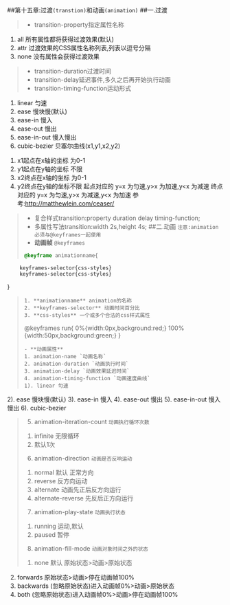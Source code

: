 ##第十五章:过渡`(transtion)`和动画`(animation)`
##一.过渡
> - transition-property指定属性名称 
1. all 所有属性都将获得过渡效果(默认)
2. attr 过渡效果的CSS属性名称列表,列表以逗号分隔
3. none 没有属性会获得过渡效果
> - transition-duration过渡时间
> - transition-delay延迟事件,多久之后再开始执行动画
> - transition-timing-function运动形式 
1. linear 匀速
2. ease 慢块慢(默认)
3. ease-in 慢入
4. ease-out 慢出
5. ease-in-out 慢入慢出
6. cubic-bezier 贝塞尔曲线(x1,y1,x2,y2) 
1) x1起点在x轴的坐标 为0-1 
2) y1起点在y轴的坐标 不限 
3) x2终点在x轴的坐标 为0-1 
4) y2终点在y轴的坐标不限 
起点对应的 y=x 为匀速,y>x 为加速,y<x 为减速 
终点对应的 y=x 为匀速,y>x 为减速,y<x 为加速 
参考:http://matthewlein.com/ceaser/
> - 复合样式transition:property duration delay timing-function;
> - 多属性写法transition:width 2s,height 4s;
##二.动画
`注意:animation必须与@keyframes一起使用`
> - **动画帧** `@keyframes`
> ```css
> @keyframe animationname{
        keyframes-selector{css-styles}
        keyframes-selector{css-styles}  
}
> ```
> 1. **animationname** animation的名称
> 2. **keyframes-selector** 动画时间百分比 
> 3. **css-styles** 一个或多个合法的css样式属性
> 
>  ```
> @keyframes run{
       0%{width:0px,background:red;}
       100%{width:50px,background:green;}
}
> ```
> - **动画属性**
> 1. animation-name `动画名称`
> 2. animation-duration `动画执行时间`
> 3. animation-delay `动画效果延迟时间`
> 4. animation-timing-function `动画速度曲线`
> 1). linear 匀速
2). ease 慢块慢(默认)
3). ease-in 慢入
4). ease-out 慢出
5). ease-in-out 慢入慢出
6). cubic-bezier 
> 5.  animation-iteration-count `动画执行循环次数 `
> 1) infinite 无限循环
> 2) 默认1次
> 6. animation-direction `动画是否反响运动 `
> 1)  normal 默认 正常方向
> 2) reverse 反方向运动
> 3) alternate 动画先正后反方向运行
> 4) alternate-reverse 先反后正方向运行
> 7. animation-play-state `动画执行状态 `
> 1) running 运动,默认
> 2) paused 暂停
> 8. animation-fill-mode `动画对象时间之外的状态`
> 1) none 默认 原始状态>动画>原始状态
2) forwards 原始状态>动画>停在动画帧100%
3) backwards (忽略原始状态)进入动画帧0%>动画>原始状态
4) both (忽略原始状态)进入动画帧0%>动画>停在动画帧100%
